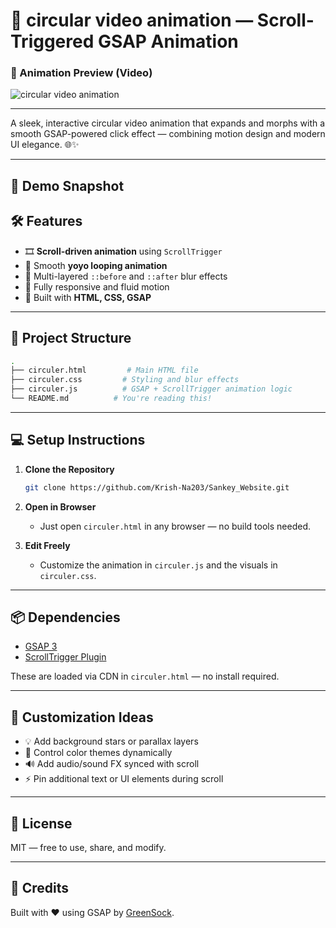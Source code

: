 # 🌌 circular video animation — Scroll-Triggered GSAP Animation

### 🎥 Animation Preview (Video)
![circular video animation](./circuler_video_revearl.gif) 

---

A sleek, interactive circular video animation that expands and morphs with a smooth GSAP-powered click effect — combining motion design and modern UI elegance. 🌐✨

---

## 📸 Demo Snapshot

## 🛠️ Features

- 🎞️ **Scroll-driven animation** using `ScrollTrigger`
- 🔁 Smooth **yoyo looping animation**
- 🔵 Multi-layered `::before` and `::after` blur effects
- 🎯 Fully responsive and fluid motion
- 🔧 Built with **HTML, CSS, GSAP**

---

## 📁 Project Structure

```bash
.
├── circuler.html         # Main HTML file
├── circuler.css         # Styling and blur effects
├── circuler.js          # GSAP + ScrollTrigger animation logic
└── README.md          # You're reading this!
```

---

## 💻 Setup Instructions

1. **Clone the Repository**
   ```bash
   git clone https://github.com/Krish-Na203/Sankey_Website.git
   ```

2. **Open in Browser**
   - Just open `circuler.html` in any browser — no build tools needed.

3. **Edit Freely**
   - Customize the animation in `circuler.js` and the visuals in `circuler.css`.

---

## 📦 Dependencies

- [GSAP 3](https://greensock.com/gsap/)
- [ScrollTrigger Plugin](https://greensock.com/scrolltrigger/)

These are loaded via CDN in `circuler.html` — no install required.

---

## 🧠 Customization Ideas

- 💡 Add background stars or parallax layers
- 🎨 Control color themes dynamically
- 🔊 Add audio/sound FX synced with scroll
- ⚡ Pin additional text or UI elements during scroll

---

## 📜 License

MIT — free to use, share, and modify.

---

## 🙌 Credits

Built with ❤️ using GSAP by [GreenSock](https://greensock.com/).